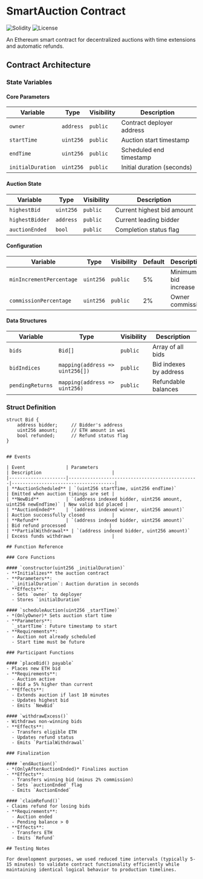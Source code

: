 # SmartAuction Contract

![Solidity](https://img.shields.io/badge/Solidity-0.8.30-blue?logo=solidity)
![License](https://img.shields.io/badge/License-MIT-green)

An Ethereum smart contract for decentralized auctions with time extensions and automatic refunds.

## Contract Architecture

### State Variables

#### Core Parameters
| Variable | Type | Visibility | Description |
|----------|------|------------|-------------|
| `owner` | `address` | `public` | Contract deployer address |
| `startTime` | `uint256` | `public` | Auction start timestamp |
| `endTime` | `uint256` | `public` | Scheduled end timestamp |
| `initialDuration` | `uint256` | `public` | Initial duration (seconds) |

#### Auction State
| Variable | Type | Visibility | Description |
|----------|------|------------|-------------|
| `highestBid` | `uint256` | `public` | Current highest bid amount |
| `highestBidder` | `address` | `public` | Current leading bidder |
| `auctionEnded` | `bool` | `public` | Completion status flag |

#### Configuration
| Variable | Type | Visibility | Default | Description |
|----------|------|------------|---------|-------------|
| `minIncrementPercentage` | `uint256` | `public` | 5% | Minimum bid increase |
| `commissionPercentage` | `uint256` | `public` | 2% | Owner commission |

#### Data Structures
| Variable | Type | Visibility | Description |
|----------|------|------------|-------------|
| `bids` | `Bid[]` | `public` | Array of all bids |
| `bidIndices` | `mapping(address => uint256[])` | `public` | Bid indexes by address |
| `pendingReturns` | `mapping(address => uint256)` | `public` | Refundable balances |

### Struct Definition
```solidity
struct Bid {
    address bidder;     // Bidder's address
    uint256 amount;     // ETH amount in wei
    bool refunded;      // Refund status flag
}


## Events

| Event               | Parameters                                      | Description                          |
|---------------------|------------------------------------------------|--------------------------------------|
| **AuctionScheduled** | `(uint256 startTime, uint256 endTime)`         | Emitted when auction timings are set |
| **NewBid**          | `(address indexed bidder, uint256 amount, uint256 newEndTime)` | New valid bid placed |
| **AuctionEnded**    | `(address indexed winner, uint256 amount)`     | Auction successfully closed          |
| **Refund**          | `(address indexed bidder, uint256 amount)`     | Bid refund processed                |
| **PartialWithdrawal** | `(address indexed bidder, uint256 amount)`    | Excess funds withdrawn               |

## Function Reference

### Core Functions

#### `constructor(uint256 _initialDuration)`
- **Initializes** the auction contract  
- **Parameters**:  
  `_initialDuration`: Auction duration in seconds  
- **Effects**:  
  - Sets `owner` to deployer  
  - Stores `initialDuration`  

#### `scheduleAuction(uint256 _startTime)`
- *(OnlyOwner)* Sets auction start time  
- **Parameters**:  
  `_startTime`: Future timestamp to start  
- **Requirements**:  
  - Auction not already scheduled  
  - Start time must be future  

### Participant Functions

#### `placeBid() payable`
- Places new ETH bid  
- **Requirements**:  
  - Auction active  
  - Bid ≥ 5% higher than current  
- **Effects**:  
  - Extends auction if last 10 minutes  
  - Updates highest bid  
  - Emits `NewBid`  

#### `withdrawExcess()`
- Withdraws non-winning bids  
- **Effects**:  
  - Transfers eligible ETH  
  - Updates refund status  
  - Emits `PartialWithdrawal`  

### Finalization

#### `endAuction()`
- *(OnlyAfterAuctionEnded)* Finalizes auction  
- **Effects**:  
  - Transfers winning bid (minus 2% commission)  
  - Sets `auctionEnded` flag  
  - Emits `AuctionEnded`  

#### `claimRefund()`
- Claims refund for losing bids  
- **Requirements**:  
  - Auction ended  
  - Pending balance > 0  
- **Effects**:  
  - Transfers ETH  
  - Emits `Refund`

## Testing Notes

For development purposes, we used reduced time intervals (typically 5-15 minutes) to validate contract functionality efficiently while maintaining identical logical behavior to production timelines.


